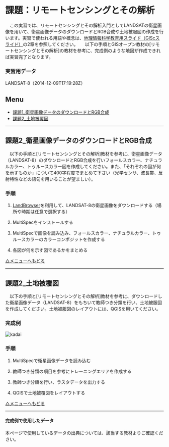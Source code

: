 # 課題：リモートセンシングとその解析
　この実習では、リモートセンシングとその解析入門としてLANDSATの衛星画像を用いて、衛星画像データのダウンロードとRGB合成や土地被服図の作成を行います。実習で使われる用語や概念は、[地理情報科学教育用スライド（GIScスライド）]の2章を参照してください。
　
 以下の手順とGISオープン教材の[リモートセンシングとその解析]の教材を参考に、完成例のような地図が作成できれば実習完了となります。

### 実習用データ

LANDSAT-8（2014-12-09T17:19:28Z）

**Menu**
---
- [課題1_衛星画像データのダウンロードとRGB合成](#課題1_衛星画像データのダウンロードとRGB合成)
- [課題2_土地被覆図](#課題2_土地被覆図)


---

## <a name="課題1_衛星画像データのダウンロードとRGB合成">課題2_衛星画像データのダウンロードとRGB合成</a>
　以下の手順と[リモートセンシングとその解析]教材を参考に、衛星画像データ（LANDSAT-8）のダウンロードとRGB合成を行いフォールスカラー、ナチュラルカラー、トゥルースカラー図を作成してください。また、「それぞれの図が何を示すものか」について400字程度でまとめて下さい（光学センサ、波長帯、反射特性などの語句を用いることが望ましい）。

### 手順
1. [LandBrowser]を利用して、LANDSAT-8の衛星画像をダウンロードする（場所や時期は任意で選択する）

2. MultiSpecをインストールする

3. MultiSpecで画像を読み込み、フォールスカラー、ナチュラルカラー、トゥルースカラーのカラーコンポジットを作成する

4. 各図が何を示す図であるかをまとめる

[△メニューへもどる]

---

## 課題2_土地被覆図
　以下の手順と[リモートセンシングとその解析]教材を参考に、ダウンロードした衛星画像データ（LANDSAT-8）をもちいて教師つき分類を行い、土地被服図を作成してください。土地被服図のレイアウトには、QGISを用いてください。

### 完成例
![kadai](pic/6-1.png)

### 手順
1. MultiSpecで衛星画像データを読み込む

2. 教師つき分類の項目を参考にトレーニングエリアを作成する

3. 教師つき分類を行い、ラスタデータを出力する

4. QGISで土地被覆図をレイアウトする

[△メニューへもどる]

---

#### 完成例で使用したデータ
本ページで使用しているデータの出典については、該当する教材よりご確認ください。

[△メニューへもどる]:ラスタデータの分析.md#menu
[QGISビギナーズマニュアル]:../QGISビギナーズマニュアル/QGISビギナーズマニュアル.md
[GRASSビギナーズマニュアル]:../GRASSビギナーズマニュアル/GRASSビギナーズマニュアル.md
[GISの基本概念]:../01_GISの基本概念/GISの基本概念.md
[既存データの地図データと属性データ]:../07_既存データの地図データと属性データ/既存データの地図データと属性データ.md
[空間データ]:../08_空間データ/空間データ.md
[空間データの結合・修正]:../10_空間データの統合・修正/空間データの統合・修正.md
[視覚的伝達]:../21_視覚的伝達/視覚的伝達.md
[政府統計局e-stat]:https://www.e-stat.go.jp/SG1/estat/eStatTopPortal.do
[国土数値情報]:http://nlftp.mlit.go.jp/ksj/
[基本的な空間解析]:../11_基本的な空間解析/基本的な空間解析.md
[ネットワーク分析]:../12_ネットワーク分析/ネットワーク分析.md
[領域分析]:../13_領域分析/領域分析.md
[点データの分析]:../14_点データの分析/点データの分析.md
[ラスタデータの分析]:../15_ラスタデータの分析/ラスタデータの分析.md
[空間補間]:../18_空間補間/空間補間.md
[政府統計局e-stat]:https://www.e-stat.go.jp/SG1/estat/eStatTopPortal.do
[国土数値情報]:http://nlftp.mlit.go.jp/ksj/
[地理情報科学教育用スライド（GIScスライド）]:http://curricula.csis.u-tokyo.ac.jp/slide/4.html
[LandBrowser]:http://landbrowser.geogrid.org/landbrowser/
